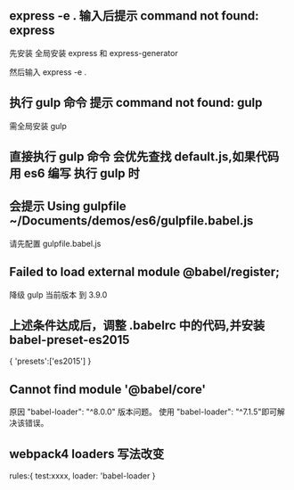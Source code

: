 ## express -e . 输入后提示 command not found: express

先安装 全局安装 express 和 express-generator

然后输入 express -e .

## 执行 gulp 命令 提示 command not found: gulp

需全局安装 gulp

## 直接执行 gulp 命令 会优先查找 default.js,如果代码用 es6 编写 执行 gulp 时

## 会提示 Using gulpfile ~/Documents/demos/es6/gulpfile.babel.js

请先配置 gulpfile.babel.js

## Failed to load external module @babel/register;

降级 gulp 当前版本 到 3.9.0

## 上述条件达成后，调整 .babelrc 中的代码,并安装 babel-preset-es2015

{
'presets':['es2015']
}

## Cannot find module '@babel/core'

原因 "babel-loader": "^8.0.0" 版本问题。
使用 "babel-loader": "^7.1.5"即可解决该错误。

## webpack4 loaders 写法改变

rules:{
test:xxxx,
loader: 'babel-loader
}
